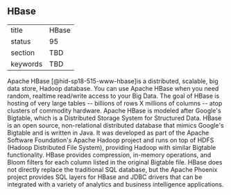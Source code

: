 ## HBase


|          |       |
| -------- | ----- |
| title    | HBase |
| status   | 95    |
| section  | TBD   |
| keywords | TBD   |




Apache HBase [@hid-sp18-515-www-hbase]is a distributed, scalable, big
data store, Hadoop database. You can use Apache HBase when you need
random, realtime read/write access to your Big Data. The goal of HBase
is hosting of very large tables -- billions of rows X millions of
columns -- atop clusters of commodity hardware. Apache HBase is modeled
after Google's Bigtable, which is a Distributed Storage System for
Structured Data. HBase is an open source, non-relational distributed
database that mimics Google's Bigtable and is written in Java. It was
developed as part of the Apache Software Foundation's Apache Hadoop
project and runs on top of HDFS (Hadoop Distributed File System),
providing Hadoop with similar Bigtable functionality. HBase provides
compression, in-memory operations, and Bloom filters for each column
listed in the original Bigtable file. HBase does not directly replace
the traditional SQL database, but the Apache Phoenix project provides
SQL layers for HBase and JDBC drivers that can be integrated with a
variety of analytics and business intelligence applications.
